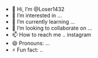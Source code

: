 - 👋 Hi, I’m @Loser1432
- 👀 I’m interested in ...
- 🌱 I’m currently learning ...
- 💞️ I’m looking to collaborate on ...
- 📫 How to reach me .. instagram 
- 😄 Pronouns: ...
- ⚡ Fun fact: ..

<!---
Loser1432/Loser1432 is a ✨ special ✨ repository because its `README.md` (this file) appears on your GitHub profile.
You can click the Preview link to take a look at your changes.
--->

